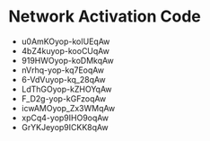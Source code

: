 # Network Activation Code
* u0AmKOyop-koIUEqAw
* 4bZ4kuyop-kooCUqAw
* 919HWOyop-koDMkqAw
* nVrhq-yop-kq7EoqAw
* 6-VdVuyop-kq_28qAw
* LdThGOyop-kZHOYqAw
* F_D2g-yop-kGFzoqAw
* icwAMOyop_Zx3WMqAw
* xpCq4-yop9IHO9oqAw
* GrYKJeyop9ICKK8qAw